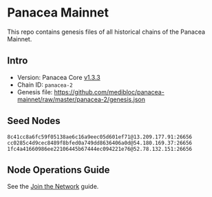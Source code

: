 # Panacea Mainnet

This repo contains genesis files of all historical chains of the Panacea Mainnet.


## Intro

- Version: Panacea Core [v1.3.3](https://github.com/medibloc/panacea-core/releases/tag/v1.3.3)
- Chain ID: `panacea-2`
- Genesis file: https://github.com/medibloc/panacea-mainnet/raw/master/panacea-2/genesis.json


## Seed Nodes

```
8c41cc8a6fc59f05138ae6c16a9eec05d601ef71@13.209.177.91:26656
cc0285c4d9cec8489f8bfed0a749dd8636406a0d@54.180.169.37:26656
1fc4a41660986ee22106445b67444ec094221e76@52.78.132.151:26656
```


## Node Operations Guide

See the [Join the Network](https://medibloc.gitbook.io/panacea-core/guide/join-the-network) guide.
